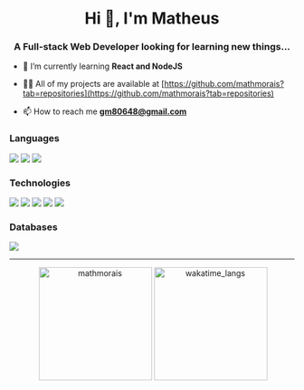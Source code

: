 <h1 align="center">Hi 👋, I'm Matheus</h1>
<h3 align="center">A Full-stack Web Developer looking for learning new things...</h3>

- 🌱 I’m currently learning **React and NodeJS**

- 👨‍💻 All of my projects are available at [https://github.com/mathmorais?tab=repositories](https://github.com/mathmorais?tab=repositories)

- 📫 How to reach me **gm80648@gmail.com**

<h3 align="left">Languages
</h3>

<div align="left">
    <img src="https://img.shields.io/badge/javascript%20-%23323330.svg?&style=for-the-badge&logo=javascript&logoColor=%23F7DF1E">
    <img src="https://img.shields.io/badge/html5%20-%23E34F26.svg?&style=for-the-badge&logo=html5&logoColor=white">
    <img src="https://img.shields.io/badge/css3%20-%231572B6.svg?&style=for-the-badge&logo=css3&logoColor=white">
    
</div>

<h3 align="left">Technologies
</h3>

<div align="left">
    <img src="https://img.shields.io/badge/node.js%20-%2343853D.svg?&style=for-the-badge&logo=node.js&logoColor=white"/>
    <img src="https://img.shields.io/badge/react%20-%2320232a.svg?&style=for-the-badge&logo=react&logoColor=%2361DAFB"/>
    <img src="https://img.shields.io/badge/SASS%20-hotpink.svg?&style=for-the-badge&logo=SASS&logoColor=white"/>
    <img src="https://img.shields.io/badge/redux%20-%23593d88.svg?&style=for-the-badge&logo=redux&logoColor=white"/>
    <img src="https://img.shields.io/badge/express.js%20-%23404d59.svg?&style=for-the-badge"/>

</div>

</div>

<h3 align="left">Databases
</h3>

<div align="left">
 <img src ="https://img.shields.io/badge/MongoDB-%234ea94b.svg?&style=for-the-badge&logo=mongodb&logoColor=white"/>

</div>

<hr>

<div align="center">&nbsp;<img height=200 src="https://github-readme-stats.vercel.app/api?username=mathmorais&show_icons=true&locale=en&theme=dark" alt="mathmorais">
 <a href="https://wakatime.com"><img height=200  alt="wakatime_langs" src="https://wakatime.com/share/@mathmorais/d644dd8c-557d-452e-a90c-07a5270718f8.png" /></a>
</div>

